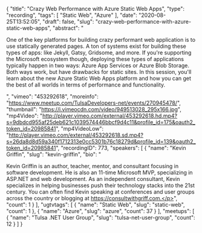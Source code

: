 {
  "title": "Crazy Web Performance with Azure Static Web Apps",
  "type": "recording",
  "tags": [
    "Static Web",
    "Azure"
  ],
  "date": "2020-08-25T13:52:05",
  "draft": false,
  "slug": "crazy-web-performance-with-azure-static-web-apps",
  "abstract": "<p>One of the key platforms for building crazy performant web application is to use statically generated pages. A ton of systems exist for building these types of apps: like Jekyll, Gatsy, Gridsome, and more. If you're supporting the Microsoft ecosystem though, deploying these types of applications typically happen in two ways: Azure App Services or Azure Blob Storage. Both ways work, but have drawbacks for static sites. In this session, you'll learn about the new Azure Static Web Apps platform and how you can get the best of all worlds in terms of performance and functionality.</p>",
  "vimeo": "453292618",
  "moreinfo": "https://www.meetup.com/TulsaDevelopers-net/events/270945478/",
  "thumbnail": "https://i.vimeocdn.com/video/949513028_295x166.jpg",
  "mp4Video": "http://player.vimeo.com/external/453292618.hd.mp4?s=9dbdcd955af25deb621c1039574446bbcf9d4c11&profile_id=175&oauth2_token_id=20985841",
  "mp4VideoLow": "http://player.vimeo.com/external/453292618.sd.mp4?s=26da8d8d59a340f1712313e0cc5301b76c18279d&profile_id=139&oauth2_token_id=20985841",
  "recordingID": 773,
  "speakers": [
    {
      "name": "Kevin Griffin",
      "slug": "kevin-griffin",
      "bio": "<p>Kevin Griffin is an author, teacher, mentor, and consultant focusing in software development. He is also an 11-time Microsoft MVP, specializing in ASP.NET and web development. As an independent consultant, Kevin specializes in helping businesses push their technology stacks into the 21st century. You can often find Kevin speaking at conferences and user groups across the country or blogging at https://consultwithgriff.com.</p>",
      "count": 1
    }
  ],
  "ugtvtags": [
    {
      "name": "Static Web",
      "slug": "static-web",
      "count": 1
    },
    {
      "name": "Azure",
      "slug": "azure",
      "count": 37
    }
  ],
  "meetups": [
    {
      "name": "Tulsa .NET User Group",
      "slug": "tulsa-net-user-group",
      "count": 12
    }
  ]
}
